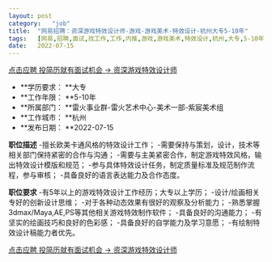 ```yaml
---
layout:	post
category:	"job"
title:	"网易招聘：资深游戏特效设计师-游戏-游戏美术-特效设计-杭州大专5-10年"
tags:	[网易,招聘,面试,找工作,工作,内推,游戏,游戏美术,特效设计,杭州,大专,5-10年]
date:	2022-07-15
---
```


[点击应聘 投简历就有面试机会 -> 资深游戏特效设计师](http://mobile.bole.netease.com/bole/boleDetail?id=35057&employeeId=346f03c3cda5f04c&key=all)



- **学历要求： **大专
- **工作年限： **5-10年
- **所属部门： **雷火事业群-雷火艺术中心-美术一部-紫宸美术组
- **工作城市： **杭州
- **发布日期： **2022-07-15



**职位描述**
-擅长欧美卡通风格的特效设计工作；
-需要保持与策划，设计，技术等相关部门保持紧密的合作与沟通；
-需要与主美紧密合作，制定游戏特效风格，输出特效设计模版和规范；
-参与具体特效设计任务，制定质量标准及规范制作流程，参与审核；
-具备良好的语言表达能力及合作态度。



**职位要求**
-有5年以上的游戏特效设计工作经历；大专以上学历；
-设计/绘画相关专好的创新设计思维；
-对于各种动态效果有很好的观察及分析能力；
-熟悉掌握3dmax/Maya,AE,PS等其他相关游戏特效制作软件；
-具备良好的沟通能力；
-有坚实的绘画技巧和良好的色彩感；
-具备良好的自学能力及学习意愿；
-有绘制特效设计稿能力者优先。



[点击应聘 投简历就有面试机会 -> 资深游戏特效设计师](http://mobile.bole.netease.com/bole/boleDetail?id=35057&employeeId=346f03c3cda5f04c&key=all)
